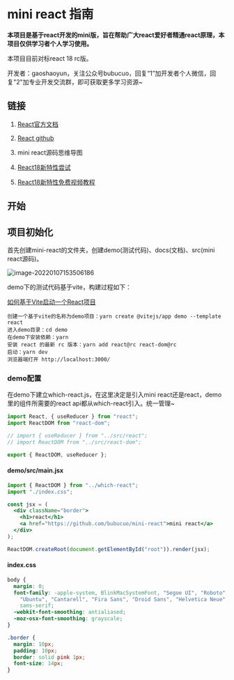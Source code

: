 # mini react 指南

**本项目是基于react开发的mini版，旨在帮助广大react爱好者精通react原理，本项目仅供学习者个人学习使用。**

本项目目前对标react 18 rc版。

开发者：gaoshaoyun，关注公众号bubucuo，回复“1”加开发者个人微信，回复"2"加专业开发交流群，即可获取更多学习资源~



## 链接

1. [React官方文档](https://react.docschina.org/)

2. [React github](https://github.com/facebook/react/)

3. mini react源码思维导图

4. [React18新特性尝试](https://github.com/bubucuo/react18-ice)

5. [React18新特性免费视频教程](https://www.bilibili.com/video/BV1rK4y137D3/)

   

## 开始

## 项目初始化

首先创建mini-react的文件夹，创建demo(测试代码)、docs(文档)、src(mini react源码)。

![image-20220107153506186](https://tva1.sinaimg.cn/large/008i3skNly1gy55atj1xyj30ec07cglv.jpg)

demo下的测试代码基于vite，构建过程如下：

[如何基于Vite启动一个React项目](https://juejin.cn/post/6922701449818292232)

```
创建一个基于vite的名称为demo项目：yarn create @vitejs/app demo --template react
进入demo目录：cd demo
在demo下安装依赖：yarn
安装 react 的最新 rc 版本：yarn add react@rc react-dom@rc
启动：yarn dev
浏览器端打开 http://localhost:3000/
```



### demo配置

在demo下建立which-react.js，在这里决定是引入mini react还是react，demo里的组件所需要的react api都从which-react引入。统一管理~

```js
import React, { useReducer } from "react";
import ReactDOM from "react-dom";

// import { useReducer } from "../src/react";
// import ReactDOM from "../src/react-dom";

export { ReactDOM, useReducer };
```



#### demo/src/main.jsx

```jsx
import { ReactDOM } from "../which-react";
import "./index.css";

const jsx = (
  <div className="border">
    <h1>react</h1>
    <a href="https://github.com/bubucuo/mini-react">mini react</a>
  </div>
);

ReactDOM.createRoot(document.getElementById("root")).render(jsx);
```



#### index.css

```css
body {
  margin: 0;
  font-family: -apple-system, BlinkMacSystemFont, "Segoe UI", "Roboto", "Oxygen",
    "Ubuntu", "Cantarell", "Fira Sans", "Droid Sans", "Helvetica Neue",
    sans-serif;
  -webkit-font-smoothing: antialiased;
  -moz-osx-font-smoothing: grayscale;
}

.border {
  margin: 10px;
  padding: 10px;
  border: solid pink 1px;
  font-size: 14px;
}
```




